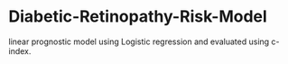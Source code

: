 # Diabetic-Retinopathy-Risk-Model
linear prognostic model using Logistic regression and evaluated  using c-index.
